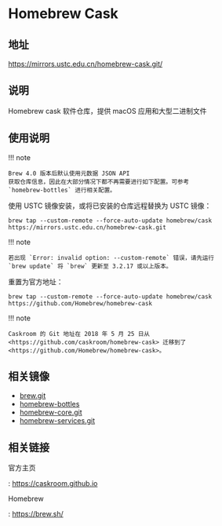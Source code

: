 # Homebrew Cask

## 地址

<https://mirrors.ustc.edu.cn/homebrew-cask.git/>

## 说明

Homebrew cask 软件仓库，提供 macOS 应用和大型二进制文件

## 使用说明

!!! note

    Brew 4.0 版本后默认使用元数据 JSON API
    获取仓库信息，因此在大部分情况下都不再需要进行如下配置。可参考
    `homebrew-bottles` 进行相关配置。

使用 USTC 镜像安装，或将已安装的仓库远程替换为 USTC 镜像：

    brew tap --custom-remote --force-auto-update homebrew/cask https://mirrors.ustc.edu.cn/homebrew-cask.git

!!! note

    若出现 `Error: invalid option: --custom-remote` 错误，请先运行
    `brew update` 将 `brew` 更新至 3.2.17 或以上版本。

重置为官方地址：

    brew tap --custom-remote --force-auto-update homebrew/cask https://github.com/Homebrew/homebrew-cask

!!! note

    Caskroom 的 Git 地址在 2018 年 5 月 25 日从
    <https://github.com/caskroom/homebrew-cask> 迁移到了
    <https://github.com/Homebrew/homebrew-cask>。

## 相关镜像

- [brew.git](brew.git.md)
- [homebrew-bottles](homebrew-bottles.md)
- [homebrew-core.git](homebrew-core.git.md)
- [homebrew-services.git](homebrew-services.git.md)

## 相关链接

官方主页

:   <https://caskroom.github.io>

Homebrew

:   <https://brew.sh/>
